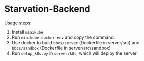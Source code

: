 # Starvation-Backend

Usage steps:

1. Install `minikube`
2. Run `minikube docker-env` and copy the command.
3. Use docker to build `bbcs/server` (Dockerfile in server/src) and `bbcs/sandbox` (Dockerfile in server/src/sandbox)
4. Run `setup_k8s.py` in `server/k8s`, which will deploy the server.